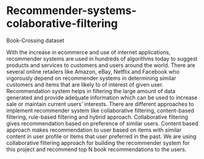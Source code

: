 # Recommender-systems-colaborative-filtering
Book-Crossing dataset

With the increase in ecommerce and use of internet applications, recommender systems are used in hundreds of algorithms today to suggest products and services to customers and users around the world. There are several online retailers like Amazon, eBay, Netflix and Facebook who vigorously depend on recommender systems in determining similar customers and items that are likely to of interest of given user. Recommendation system helps in filtering the large amount of data generated and provide adequate information which can be used to increase sale or maintain current users’ interests. There are different approaches to implement recommender system like collaborative filtering, content-based filtering, rule-based filtering and hybrid approach. Collaborative filtering gives recommendation based on preference of similar users. Content based approach makes recommendation to user based on items with similar content in user profile or items that user preferred in the past. We are using collaborative filtering approach for building the recommender system for this project and recommend top N book recommendations to the users.
